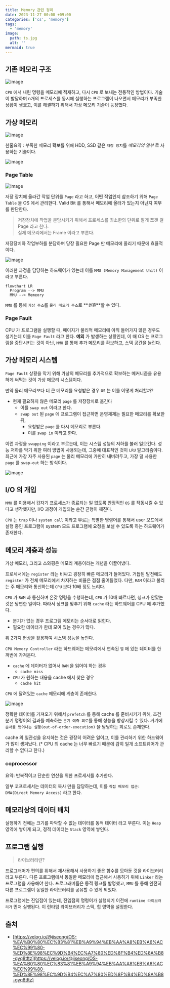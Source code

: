 ```yaml
---
title: Memory 관련 정리
date: 2023-11-27 00:00 +09:00
categories: ['cs', 'memory']
tags:
  - 'memory'
image:
  path: ts.jpg
  alt: ''
mermaid: true
---
```


<!-- @format -->

## 기존 메모리 구조

![image](https://gist.github.com/assets/30681841/8fb26fb6-3d27-455f-bf4c-1f853e0621ba)

`CPU` 에서 내린 명령을 메모리에 적재하고, 다시 `CPU` 로 보내는 전통적인 방법이다. 기술이 발달하며 n개의 프로세스를 동시에 실행하는
프로그램이 나오면서 메모리가 부족한 상황이 생겼고, 이를 해결하기 위해서 가상 메모리 기술이 등장했다.

## 가상 메모리

![image](https://gist.github.com/assets/30681841/9e0ec3ab-c485-439a-aadd-b2ebc7e6dc71)

한줄요약 : 부족한 메모리 확보를 위해 HDD, SSD 같은 `저장 장치`를 _메모리의 일부_ 로 사용하는 기술이다.

![image](https://gist.github.com/assets/30681841/ace6d113-07cc-4cb4-b7ef-a5b3167957fb)

### Page Table

![image](https://gist.github.com/assets/30681841/3616dd0f-f69a-42f5-9cc6-4dd8ce69c2e3)

저장 장치에 올라간 작업 단위를 `Page` 라고 하고, 어떤 작업인지 참조하기 위해 `Page Table` 을 OS 에서 관리한다. Valid Bit 를 통해서 메모리에
올라가 있는지 아닌지 여부를 판단한다.

> 저장장치에 작업을 분담시키기 위해서 프로세스를 최소한의 단위로 잘게 쪼갠 걸 Page 라고 한다. <br>
> 실제 메모리에서는 Frame 이라고 부른다.

저장장치와 작업부하를 분담하며 당장 필요한 Page 만 메모리에 올리기 때문에 효율적이다.

![image](https://gist.github.com/assets/30681841/a1d921ab-0636-4461-a121-b4916c2ffb98)

이러한 과정을 담당하는 하드웨어가 있는데 이를 `MMU (Memory Management Unit)` 이라고 부른다.

```mermaid
flowchart LR
  Program --> MMU
  MMU --> Memeory
```

`MMU` 를 통해 `가상 주소`를 `물리 메모리 주소`로 **_변환_**할 수 있다.

### Page Fault

CPU 가 프로그램을 실행할 때, 페이지가 물리적 메모리에 아직 들어가지 않은 경우도 생기는데 이를 `Page Fault` 라고 한다. **예외** 가 발생하는 상황인데,
이 때 OS 는 프로그램을 중단시키는 것이 아닌, `MMU` 를 통해 추가 메모리를 확보하고, 스택 공간을 늘린다.

## 가상 메모리 시스템

`Page Fault` 상황을 막기 위해 가상의 메모리를 추가적으로 확보하는 메커니즘을 유용하게 써먹는 것이 가상 메모리 시스템이다.

만약 물리 메모리보다 더 큰 메모리를 요청받은 경우 `OS` 는 이를 어떻게 처리할까?

- 현재 필요하지 않은 메모리 `page` 를 저장장치로 옮긴다
  - 이를 `swap out` 이라고 한다.
  - `swap out` 된 `page` 에 프로그램이 접근하면 운영체제는 필요한 메모리를 확보한 뒤,
    - 요청받은 `page` 를 다시 메모리로 부른다.
    - 이를 `swap in` 이라고 한다.

이런 과정을 `swapping` 이라고 부르는데, 이는 시스템 성능의 저하를 불러 일으킨다. 성능 저하를 막기 위한 여러 방법이 사용되는데, 그중에 대표적인 것이
`LRU` 알고리즘이다. 최근에 가장 자주 사용된 `page` 는 물리 메모리에 가만히 내버려두고, 가장 덜 사용한 `page` 를 `swap-out` 하는 방식이다.

![image](https://gist.github.com/assets/30681841/6874e76c-8e45-4945-a540-f831a6aa48d2)

## I/O 의 개입

`MMU` 를 이용해서 갑자기 프로세스가 종료되는 일 없도록 안정적인 `OS` 를 작동시킬 수 있다고 생각했지만, I/O 과정이 개입되는 순간 균형이 깨진다.

`CPU` 는 `trap` 이나 `system call` 이라고 부르는 특별한 명령어를 통해서 user 모드에서 실행 중인 프로그램이 system 모드 프로그램에 요청을 보낼 수 있도록 하는 하드웨어가 존재한다.

## 메모리 계층과 성능

가상 메모리, 그리고 스와핑은 메모리 계층이라는 개념을 이끌어냈다.

프로세서에는 `register` 라는 비싸고 굉장히 빠른 메모리가 들어있다. 거듭된 발전에도 `register` 가 전체 메모리에서 차지하는 비율은 점점 줄어들었다.
다만, `RAM` 이라고 불리는 주 메모리와 통신하는데 `CPU` 보다 10배 정도 느리다.

`CPU` 가 `RAM` 과 통신하며 온갖 명령을 수행하는데, `CPU` 가 10배 빠르다면, 싱크가 안맞는 것은 당연한 일이다. 따라서 싱크를 맞추기 위해 `cache` 라는 하드웨어를 CPU 에 추가했다.

- 분기가 없는 경우 프로그램 메모리는 순서대로 읽힌다.
- 필요한 데이터가 한데 모여 있는 경우가 많다.

위 2가지 현상을 활용하여 시스템 성능을 높인다.

`CPU Memory Controller` 라는 하드웨어는 메모리에서 연속된 `열` 에 있는 데이터를 한꺼번에 가져온다.

- `cache` 에 데이터가 없어서 `RAM` 을 읽어야 하는 경우
  - `cache miss`
- `CPU` 가 원하는 내용을 cache 에서 찾은 경우
  - `cache hit`

`CPU` 에 달려있는 `cache` 메모리에 계층이 존재한다.

![image](https://gist.github.com/assets/30681841/c8fbddd9-a071-493c-ba8b-3984dfcfcf00)

정확한 데이터를 가져오기 위해서 `prefetch` 를 통해 cache 를 준비시키기 위해, 조건 분기 명령어의 결과를 예측하는 `분기 예측 회로`를 통해
성능을 향상시킬 수 있다. 거기에 `순서를 벗어나는 실행(out-of-order-execution)` 을 담당하는 회로도 존재한다.

cache 의 일관성을 유지하는 것은 굉장히 어려운 일이고, 이를 관리하기 위한 하드웨어가 많이 생겨났다.
(\* CPU 의 cache 는 너무 빠르기 때문에 감히 일개 소프트웨어가 관리할 수 없다고 한다.)

### coprocessor

요약: 반복적이고 단순한 연산을 위한 프로세서를 추가한다.

일부 코프로세서는 데이터의 복사 만을 담당하는데, 이를 `직접 메모리 접근: DMA(Direct Memory Access)` 라고 한다.

## 메모리상의 데이터 배치

실행하기 전에는 크기를 파악할 수 없는 데이터를 동적 데이터 라고 부른다. 이는 `Heap` 영역에 쌓이게 되고, 정적 데이터는 `Stack` 영역에 쌓인다.

## 프로그램 실행

> 라이브러리란?

프로그래머가 편의를 위해서 재사용해서 사용하기 좋은 함수를 모아둔 것을 라이브러리라고 부른다. 다른 프로그램에서 동일한 메모리에 접근해서 사용하기 위해 `Linker` 라는 프로그램을 사용해야 한다.
프로그래머들은 동적 링크를 발명했고, `MMU` 를 통해 완전히 다른 프로그램이 동일한 라이브러리를 공유할 수 있게 되었다.

프로그램에는 진입점이 있는데, 진입점의 명령어가 실행되기 이전에 `runtime 라이브러리가` 먼저 실행된다. 이 런타임 라이브러리가 스택, 힙 영역을 설정한다.

## 출처

- [https://velog.io/@jiseong/OS-%EA%B0%80%EC%83%81%EB%A9%94%EB%AA%A8%EB%A6%AC%EC%99%80-%ED%8E%98%EC%9D%B4%EC%A7%80%ED%8F%B4%ED%8A%B8-gyq8tftz](https://velog.io/@jiseong/OS-%EA%B0%80%EC%83%81%EB%A9%94%EB%AA%A8%EB%A6%AC%EC%99%80-%ED%8E%98%EC%9D%B4%EC%A7%80%ED%8F%B4%ED%8A%B8-gyq8tftz)
